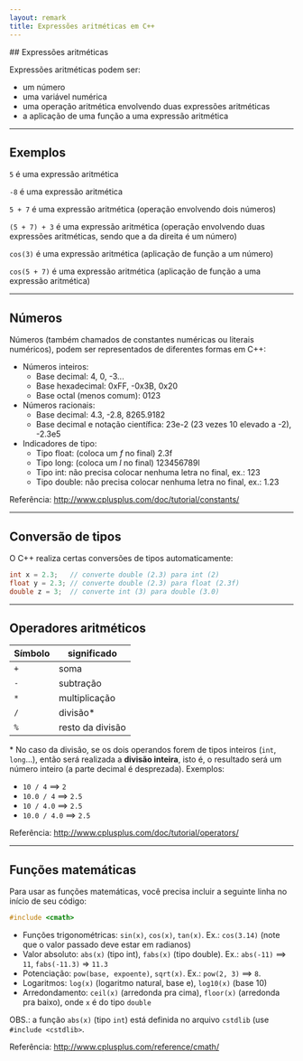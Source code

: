 ```yaml
---
layout: remark
title: Expressões aritméticas em C++
---
```


<div>
## Expressões aritméticas

Expressões aritméticas podem ser:

- um número
- uma variável numérica
- uma operação aritmética envolvendo duas expressões aritméticas
- a aplicação de uma função a uma expressão aritmética

---

## Exemplos

`5` é uma expressão aritmética

`-8` é uma expressão aritmética

`5 + 7` é uma expressão aritmética (operação envolvendo dois números)

`(5 + 7) + 3` é uma expressão aritmética (operação envolvendo duas expressões aritméticas, sendo que a da direita é um número)

`cos(3)` é uma expressão aritmética (aplicação de função a um número)

`cos(5 + 7)` é uma expressão aritmética (aplicação de função a uma expressão aritmética)

---

## Números

Números (também chamados de constantes numéricas ou literais numéricos), podem ser representados de diferentes formas em C++:

- Números inteiros:
  - Base decimal: 4, 0, -3...
  - Base hexadecimal: 0xFF, -0x3B, 0x20
  - Base octal (menos comum): 0123
- Números racionais:
  - Base decimal: 4.3, -2.8, 8265.9182
  - Base decimal e notação científica: 23e-2 (23 vezes 10 elevado a -2), -2.3e5
- Indicadores de tipo:
  - Tipo float: (coloca um *f* no final) 2.3f
  - Tipo long: (coloca um *l* no final) 123456789l
  - Tipo int: não precisa colocar nenhuma letra no final, ex.: 123
  - Tipo double: não precisa colocar nenhuma letra no final, ex.: 1.23

Referência: <http://www.cplusplus.com/doc/tutorial/constants/>

---

## Conversão de tipos

O C++ realiza certas conversões de tipos automaticamente:

```c++
int x = 2.3;   // converte double (2.3) para int (2)
float y = 2.3; // converte double (2.3) para float (2.3f)
double z = 3;  // converte int (3) para double (3.0)
```

---

## Operadores aritméticos

| Símbolo |   significado    |
|---------|------------------|
| `+`     | soma             |
| `-`     | subtração        |
| `*`     | multiplicação    |
| `/`     | divisão\*        |
| `%`     | resto da divisão |

\* No caso da divisão, se os dois operandos forem de tipos inteiros (`int`, `long`...), então será realizada a **divisão inteira**, isto é, o resultado será um número inteiro (a parte decimal é desprezada). Exemplos:

- `10 / 4` ==> `2`
- `10.0 / 4` ==> `2.5`
- `10 / 4.0` ==> `2.5`
- `10.0 / 4.0` ==> `2.5`

Referência: <http://www.cplusplus.com/doc/tutorial/operators/>

---

## Funções matemáticas

Para usar as funções matemáticas, você precisa incluir a seguinte linha no início de seu código:

```c++
#include <cmath>
```

- Funções trigonométricas: `sin(x)`, `cos(x)`, `tan(x)`. Ex.: `cos(3.14)` (note que o valor passado deve estar em radianos)
- Valor absoluto: `abs(x)` (tipo int), `fabs(x)` (tipo double). Ex.: `abs(-11)` ==> `11`, `fabs(-11.3)` => `11.3`
- Potenciação: `pow(base, expoente)`, `sqrt(x)`. Ex.: `pow(2, 3)` ==> `8`.
- Logaritmos: `log(x)` (logaritmo natural, base e), `log10(x)` (base 10)
- Arredondamento: `ceil(x)` (arredonda pra cima), `floor(x)` (arredonda pra baixo), onde `x` é do tipo `double`

OBS.: a função `abs(x)` (tipo `int`) está definida no arquivo `cstdlib` (use `#include <cstdlib>`.

Referência: <http://www.cplusplus.com/reference/cmath/>

</div>
